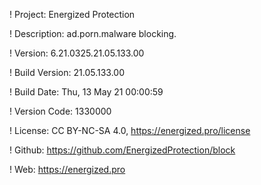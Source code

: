 ! Project: Energized Protection

! Description: ad.porn.malware blocking.

! Version: 6.21.0325.21.05.133.00

! Build Version: 21.05.133.00

! Build Date: Thu, 13 May 21 00:00:59

! Version Code: 1330000

! License: CC BY-NC-SA 4.0, https://energized.pro/license

! Github: https://github.com/EnergizedProtection/block

! Web: https://energized.pro
